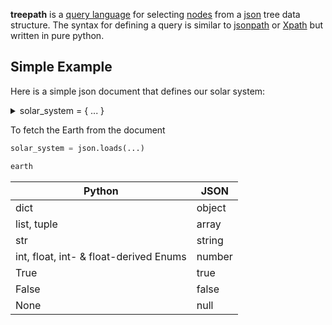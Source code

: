**treepath** is a [query language](https://en.wikipedia.org/wiki/Query_language) for selecting 
[nodes](https://en.wikipedia.org/wiki/Node_(computer_science)) from a [json]() tree data structure. The syntax for 
defining a query is similar to [jsonpath](https://goessner.net/articles/JsonPath/) or 
[Xpath](https://en.wikipedia.org/wiki/XPath) but written in pure python.


## Simple Example

Here is a simple json document that defines our solar system:   
<details><summary>solar_system = {  ... }</summary>
<p>

```json
{
  "star": {
    "name": "Sun",
    "Equatorial diameter": 109.168,
    "planets": {
      "inner": [
        {
          "name": "Mercury",
          "Equatorial diameter": 0.383,
          "has-moons": false
        },
        {
          "name": "Venus",
          "Equatorial diameter": 0.949,
          "has-moons": false
        },
        {
          "name": "Earth",
          "Equatorial diameter": 1.000,
          "has-moons": true
        },
        {
          "name": "Mars",
          "Equatorial diameter": 0.532,
          "has-moons": true
        }
      ],
      "outer": [
        {
          "name": "Jupiter",
          "Equatorial diameter": 11.209,
          "has-moons": true
        },
        {
          "name": "Saturn",
          "Equatorial diameter": 9.449,
          "has-moons": true
        },
        {
          "name": "Uranus",
          "Equatorial diameter": 4.007,
          "has-moons": true
        },
        {
          "name": "Neptune",
          "Equatorial diameter": 3.883,
          "has-moons": true
        }
      ]
    }
  }
}

```

</p>
</details>

To fetch the Earth from the document 

```python
solar_system = json.loads(...)

earth 
```


| Python       | JSON  |   
|--------------|-------|
|  dict        | object      |
|  list, tuple | array      | 
|    str|string|
|  int, float, int- & float-derived Enums            | number      |
|  True| true|
|  False|false
|  None | null|